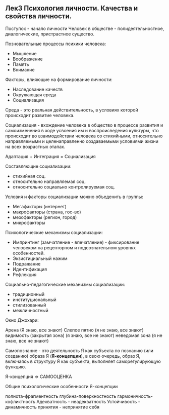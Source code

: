 ## Лек3 Психология личности. Качества и свойства личности.

Поступок - начало личности
Человек в обществе - полидеятельностное, диалогические, пристрастное существо.   

Позновательные процессы психики человека:
- Мышление
- Воображение
- Память
- Внимание

Факторы, влияющие на формирование личности:

- Наследование качеств
- Окружающая среда
- Социализация

Среда - это реальная действительность, в условиях которой происходит развитие человека. 

Социализация - вхождение человека в общество в процессе развития и самоизменения в ходе усвоения им и воспроисведения культуры, что происходит во взаимодействии человека со стихийными, относительно направляемыми и целенаправленно создаваемыми условиями жизни на всех возрастных этапах.

Адаптация + Интеграция = Социализация 

Составляющие социализации:

- стихийная соц.
- относительно направляемая соц.
- относительно социально контролируемая соц. 

Условия и факторы социализации можно объеденить в группы:

- Мегафакторы (интернет)
- макрофакторы (страна, гос-во)
- мезофакторы (регион, город)
- микрофакторы


Психологические механизмы социализации:

- Импринтинг (замчатление - впечатление) - фиксирование человеком на рецепторном и подсознательном уровнях особенностей.
- Экзистициальный нажим
- Подражание
- Идентификация
- Рефлекция


Социально-педагогические механизмы социализации:

- традиционный
- институциональный
- стилизованный
- межличностный



Окно Джохари:

Арена (Я знаю, все знают)
Слепое пятно (я не знаю, все знают)
видимость (закрытая зона) (я знаю, все не знают)
неведомая зона (я не знаю, все не знают)



Самопознание - это деятельность Я как субъекта по познанию (или созданию) образа Я (**Я-концепции**), в свою очередь, образ Я, включаясь в структуру Я как субъекта, выполняет саморегулирующую функцию.

Я-концепция => САМООЦЕНКА

Общие психологические особенности Я-концепции

полнота-фрагментность
глубина-поверхностность
гармоничность-кофликтность
Адекватность - неадекватность
Устойчивость - динамичность
принятия - непринятие себя
  